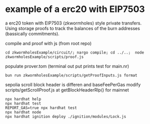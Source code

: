 # example of a erc20 with EIP7503 
a erc20 token with EIP7503 (zkwormholes) style private transfers.  
Using storage proofs to track the balances of the burn addresses (bassically commitments).  


compile and proof with js (from root repo)
```shell
cd zkwormholesExample/circuit/; nargo compile; cd ../..;  node zkwormholesExample/scripts/proof.js 
```
populate prover.tom (terminal out put prints test for main.nr)
```shell
bun run zkwormholesExample/scripts/getProofInputs.js format
```

sepolia scroll block header is differen and baseFeePerGas
modify scripts/getScrollProof.js at getBlockHeaderRlp() for mainnet

```shell
npx hardhat help
npx hardhat test
REPORT_GAS=true npx hardhat test
npx hardhat node
npx hardhat ignition deploy ./ignition/modules/Lock.js
```
